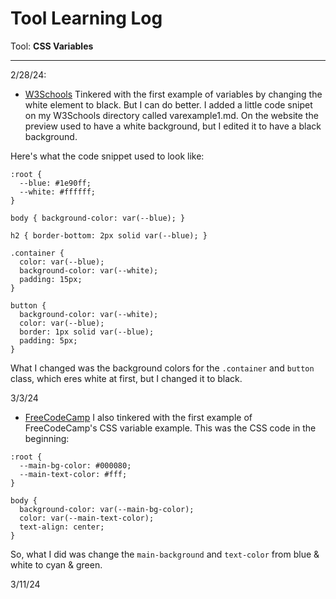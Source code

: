 # Tool Learning Log

Tool: **CSS Variables**

---

2/28/24:
* [W3Schools](https://www.w3schools.com/css/css3_variables.asp) Tinkered with the first example of variables by changing the white element to black. But I can do better. I added a little code snipet on my W3Schools directory called varexample1.md. On the website the preview used to have a white background, but I edited it to have a black background.

Here's what the code snippet used to look like:
```
:root {
  --blue: #1e90ff;
  --white: #ffffff;
}

body { background-color: var(--blue); }

h2 { border-bottom: 2px solid var(--blue); }

.container {
  color: var(--blue);
  background-color: var(--white);
  padding: 15px;
}

button {
  background-color: var(--white);
  color: var(--blue);
  border: 1px solid var(--blue);
  padding: 5px;
}
```
What I changed was the background colors for the `.container` and `button` class, which eres white at first, but I changed it to black.

3/3/24
* [FreeCodeCamp](https://www.freecodecamp.org/news/what-are-css-variables-and-how-to-use-them/) I also tinkered with the first example of FreeCodeCamp's CSS variable example. This was the CSS code in the beginning:

```
:root {
  --main-bg-color: #000080;
  --main-text-color: #fff;
}

body {
  background-color: var(--main-bg-color);
  color: var(--main-text-color);
  text-align: center;
}
```
So, what I did was change the `main-background` and `text-color` from blue & white to cyan & green.

3/11/24




<!--
* Links you used today (websites, videos, etc)
* Things you tried, progress you made, etc
* Challenges, a-ha moments, etc
* Questions you still have
* What you're going to try next
-->

